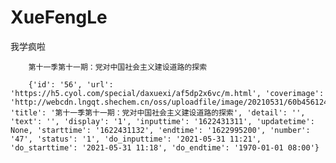 # XueFengLe     

我学疯啦    

        第十一季第十一期：党对中国社会主义建设道路的探索     

        {'id': '56', 'url': 'https://h5.cyol.com/special/daxuexi/af5dp2x6vc/m.html', 'coverimage': 'http://webcdn.lngqt.shechem.cn/oss/uploadfile/image/20210531/60b456124bcbc.jpg', 'title': '第十一季第十一期：党对中国社会主义建设道路的探索', 'detail': '', 'text': '', 'display': '1', 'inputtime': '1622431311', 'updatetime': None, 'starttime': '1622431132', 'endtime': '1622995200', 'number': '47', 'status': '1', 'do_inputtime': '2021-05-31 11:21', 'do_starttime': '2021-05-31 11:18', 'do_endtime': '1970-01-01 08:00'}